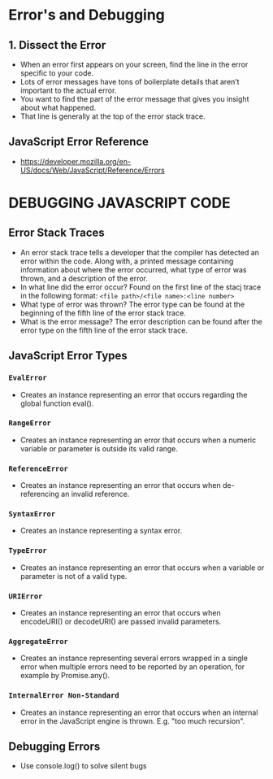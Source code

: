 # Error's and Debugging
## 1. Dissect the Error
- When an error first appears on your screen, find the line in the error specific to your code. 
- Lots of error messages have tons of boilerplate details that aren’t important to the actual error. 
- You want to find the part of the error message that gives you insight about what happened. 
 - That line is generally at the top of the error stack trace.

## JavaScript Error Reference
  - https://developer.mozilla.org/en-US/docs/Web/JavaScript/Reference/Errors

# DEBUGGING JAVASCRIPT CODE
## Error Stack Traces
- An error stack trace tells a developer that the compiler has detected an error within the code. Along with, a printed message containing information about where the error occurred, what type of error was thrown, and a description of the error.
 -  In what line did the error occur? Found on the first line of the stacj trace in the following format: `<file path>/<file name>:<line number>`
 -  What type of error was thrown? The error type can be found at the beginning of the fifth line of the error stack trace.
 -  What is the error message? The error description can be found after the error type on the fifth line of the error stack trace.

## JavaScript Error Types
### `EvalError`
- Creates an instance representing an error that occurs regarding the global function eval().

### `RangeError`
- Creates an instance representing an error that occurs when a numeric variable or parameter is outside its valid range.

### `ReferenceError`
- Creates an instance representing an error that occurs when de-referencing an invalid reference.

### `SyntaxError`
- Creates an instance representing a syntax error.

### `TypeError`
- Creates an instance representing an error that occurs when a variable or parameter is not of a valid type.

### `URIError`
- Creates an instance representing an error that occurs when encodeURI() or decodeURI() are passed invalid parameters.

### `AggregateError`
- Creates an instance representing several errors wrapped in a single error when multiple errors need to be reported by an operation, for example by Promise.any().

### `InternalError Non-Standard`
- Creates an instance representing an error that occurs when an internal error in the JavaScript engine is thrown. E.g. "too much recursion".

## Debugging Errors
- Use console.log() to solve silent bugs


